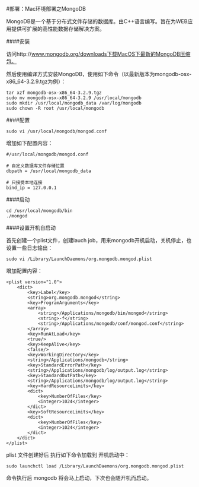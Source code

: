 #部署：Mac环境部署之MongoDB

MongoDB是一个基于分布式文件存储的数据库。由C++语言编写。旨在为WEB应用提供可扩展的高性能数据存储解决方案。

####安装

访问http://www.mongodb.org/downloads下载MacOS下最新的MongoDB压缩包。

然后使用编译方式安装MongoDB，使用如下命令（以最新版本为mongodb-osx-x86_64-3.2.9.tgz为例）：

	tar xzf mongodb-osx-x86_64-3.2.9.tgz
	sudo mv mongodb-osx-x86_64-3.2.9 /usr/local/mongodb
	sudo mkdir /usr/local/mongodb_data /var/log/mongodb
	sudo chown -R root /usr/local/mongodb
	
####配置

	sudo vi /usr/local/mongodb/mongod.conf
	
增加如下配置内容：

	#/usr/local/mongodb/mongod.conf
		# 自定义数据库文件存储位置	dbpath = /usr/local/mongodb_data		# 只接受本地连接 	bind_ip = 127.0.0.1
	
####启动
	cd /usr/local/mongodb/bin	./mongod
####设置开机自启动
首先创建一个plist文件，创建lauch job，用来mongodb开机启动，关机停止，也设置一些日志输出：
	sudo vi /Library/LaunchDaemons/org.mongodb.mongod.plist
增加配置内容：	<plist version="1.0">
		<dict>
			<key>Label</key>
			<string>org.mongodb.mongod</string>
			<key>ProgramArguments</key>
			<array>
    			<string>/Applications/mongodb/bin/mongod</string>
    			<string>-f</string>
    			<string>/Applications/mongodb/conf/mongod.conf</string>
  			</array>
  			<key>RunAtLoad</key>
  			<true/>
  			<key>KeepAlive</key>
  			<false/>
  			<key>WorkingDirectory</key>
  			<string>/Applications/mongodb</string>
  			<key>StandardErrorPath</key>
  			<string>/Applications/mongodb/log/output.log</string>
  			<key>StandardOutPath</key>
  			<string>/Applications/mongodb/log/output.log</string>
  			<key>HardResourceLimits</key>
  			<dict>
    			<key>NumberOfFiles</key>
    			<integer>1024</integer>
  			</dict>
  			<key>SoftResourceLimits</key>
  			<dict>
    			<key>NumberOfFiles</key>
    			<integer>1024</integer>
  			</dict>
		</dict>
	</plist>
	
plist 文件创建好后 执行如下命令加载到 开机启动中：
	
	sudo launchctl load /Library/LaunchDaemons/org.mongodb.mongod.plist 
	
命令执行后 mongodb 将会马上启动，下次也会随开机而启动。